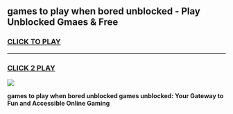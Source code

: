 
## games to play when bored unblocked - Play Unblocked Gmaes & Free
<h3>
<a href="https://news.freeplayer.one?title=games_to_play_when_bored_unblocked&ref=16F">CLICK TO PLAY</a></h3>
<hr>

<h3>
<a href="https://news.freeplayer.one?title=games_to_play_when_bored_unblocked&ref=16F">CLICK 2 PLAY</a>
  
</h3>

<a href="https://news.freeplayer.one?title=games_to_play_when_bored_unblocked&ref=16F/"><img src="https://clearcache.store/games.png"></a>


**games to play when bored unblocked games unblocked: Your Gateway to Fun and Accessible Online Gaming**

